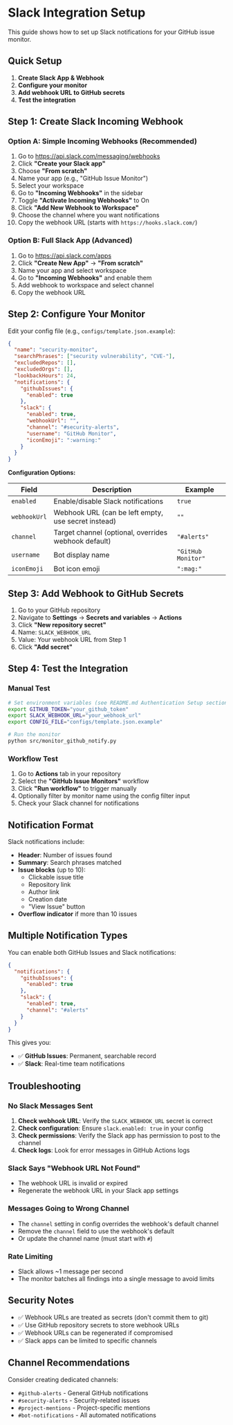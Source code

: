# Slack Integration Setup

This guide shows how to set up Slack notifications for your GitHub issue monitor.

## Quick Setup

1. **Create Slack App & Webhook**
2. **Configure your monitor**
3. **Add webhook URL to GitHub secrets**
4. **Test the integration**

## Step 1: Create Slack Incoming Webhook

### Option A: Simple Incoming Webhooks (Recommended)

1. Go to https://api.slack.com/messaging/webhooks
2. Click **"Create your Slack app"**
3. Choose **"From scratch"**
4. Name your app (e.g., "GitHub Issue Monitor")
5. Select your workspace
6. Go to **"Incoming Webhooks"** in the sidebar
7. Toggle **"Activate Incoming Webhooks"** to On
8. Click **"Add New Webhook to Workspace"**
9. Choose the channel where you want notifications
10. Copy the webhook URL (starts with `https://hooks.slack.com/`)

### Option B: Full Slack App (Advanced)

1. Go to https://api.slack.com/apps
2. Click **"Create New App"** → **"From scratch"**
3. Name your app and select workspace
4. Go to **"Incoming Webhooks"** and enable them
5. Add webhook to workspace and select channel
6. Copy the webhook URL

## Step 2: Configure Your Monitor

Edit your config file (e.g., `configs/template.json.example`):

```json
{
  "name": "security-monitor",
  "searchPhrases": ["security vulnerability", "CVE-"],
  "excludedRepos": [],
  "excludedOrgs": [],
  "lookbackHours": 24,
  "notifications": {
    "githubIssues": {
      "enabled": true
    },
    "slack": {
      "enabled": true,
      "webhookUrl": "",
      "channel": "#security-alerts",
      "username": "GitHub Monitor",
      "iconEmoji": ":warning:"
    }
  }
}
```

**Configuration Options:**

| Field | Description | Example |
|-------|-------------|---------|
| `enabled` | Enable/disable Slack notifications | `true` |
| `webhookUrl` | Webhook URL (can be left empty, use secret instead) | `""` |
| `channel` | Target channel (optional, overrides webhook default) | `"#alerts"` |
| `username` | Bot display name | `"GitHub Monitor"` |
| `iconEmoji` | Bot icon emoji | `":mag:"` |

## Step 3: Add Webhook to GitHub Secrets

1. Go to your GitHub repository
2. Navigate to **Settings** → **Secrets and variables** → **Actions**
3. Click **"New repository secret"**
4. Name: `SLACK_WEBHOOK_URL`
5. Value: Your webhook URL from Step 1
6. Click **"Add secret"**

## Step 4: Test the Integration

### Manual Test

```bash
# Set environment variables (see README.md Authentication Setup section for GITHUB_TOKEN)
export GITHUB_TOKEN="your_github_token"
export SLACK_WEBHOOK_URL="your_webhook_url"
export CONFIG_FILE="configs/template.json.example"

# Run the monitor
python src/monitor_github_notify.py
```

### Workflow Test

1. Go to **Actions** tab in your repository
2. Select the **"GitHub Issue Monitors"** workflow
3. Click **"Run workflow"** to trigger manually
4. Optionally filter by monitor name using the config filter input
5. Check your Slack channel for notifications

## Notification Format

Slack notifications include:

- **Header**: Number of issues found
- **Summary**: Search phrases matched
- **Issue blocks** (up to 10):
  - Clickable issue title
  - Repository link
  - Author link
  - Creation date
  - "View Issue" button
- **Overflow indicator** if more than 10 issues

## Multiple Notification Types

You can enable both GitHub Issues and Slack notifications:

```json
{
  "notifications": {
    "githubIssues": {
      "enabled": true
    },
    "slack": {
      "enabled": true,
      "channel": "#alerts"
    }
  }
}
```

This gives you:
- ✅ **GitHub Issues**: Permanent, searchable record
- ✅ **Slack**: Real-time team notifications

## Troubleshooting

### No Slack Messages Sent

1. **Check webhook URL**: Verify the `SLACK_WEBHOOK_URL` secret is correct
2. **Check configuration**: Ensure `slack.enabled: true` in your config
3. **Check permissions**: Verify the Slack app has permission to post to the channel
4. **Check logs**: Look for error messages in GitHub Actions logs

### Slack Says "Webhook URL Not Found"

- The webhook URL is invalid or expired
- Regenerate the webhook URL in your Slack app settings

### Messages Going to Wrong Channel

- The `channel` setting in config overrides the webhook's default channel
- Remove the `channel` field to use the webhook's default
- Or update the channel name (must start with `#`)

### Rate Limiting

- Slack allows ~1 message per second
- The monitor batches all findings into a single message to avoid limits

## Security Notes

- ✅ Webhook URLs are treated as secrets (don't commit them to git)
- ✅ Use GitHub repository secrets to store webhook URLs
- ✅ Webhook URLs can be regenerated if compromised
- ✅ Slack apps can be limited to specific channels

## Channel Recommendations

Consider creating dedicated channels:
- `#github-alerts` - General GitHub notifications
- `#security-alerts` - Security-related issues
- `#project-mentions` - Project-specific mentions
- `#bot-notifications` - All automated notifications